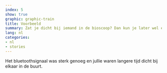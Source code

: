 ```yaml
---
index: 5
show: true
graphic: graphic-train
title: Voorbeeld
summary: Zat je dicht bij iemand in de bioscoop? Dan kun je later wel een melding krijgen
lang: nl
categories:
- nl
- stories
---
```


Het bluetoothsignaal was sterk genoeg en jullie waren langere tijd dicht bij elkaar in de buurt.